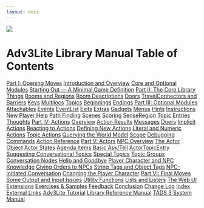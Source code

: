 ```yaml
---
layout: docs
---
```



<img src="topbar.jpg" data-border="0" />
  
  

# Adv3Lite Library Manual Table of Contents

  
  



<a href="begin.html" class="toc">Part I: Opening Moves</a>
<a href="docs-intro.html" class="toc">Introduction and Overview</a>
<a href="modules.html" class="toc">Core and Optional Modules</a>
<a href="mingame.html" class="toc">Starting Out — A Minimal Game
Definition</a>
<a href="core.html" class="toc">Part II: The Core Library</a>
<a href="thing.html" class="toc">Things</a>
<a href="room.html" class="toc">Rooms and Regions</a>
<a href="roomdesc.html" class="toc">Room Descriptions</a>
<a href="door.html" class="toc">Doors</a>
<a href="travel.html" class="toc">TravelConnectors and Barriers</a>
<a href="key.html" class="toc">Keys</a>
<a href="multiloc.html" class="toc">Multilocs</a>
<a href="topic.html" class="toc">Topics</a>
<a href="beginning.html" class="toc">Beginnings</a>
<a href="ending.html" class="toc">Endings</a>
<a href="optional.html" class="toc">Part III: Optional Modules</a>
<a href="attachable.html" class="toc">Attachables</a>
<a href="event.html" class="toc">Events</a>
<a href="eventlist.html" class="toc">EventList</a>
<a href="exit.html" class="toc">Exits</a>
<a href="extra.html" class="toc">Extras</a>
<a href="gadget.html" class="toc">Gadgets</a>
<a href="menu.html" class="toc">Menus</a>
<a href="hint.html" class="toc">Hints</a>
<a href="instruct.html" class="toc">Instructions</a>
<a href="newbie.html" class="toc">New Player Help</a>
<a href="pathfind.html" class="toc">Path Finding</a>
<a href="scene.html" class="toc">Scenes</a>
<a href="score.html" class="toc">Scoring</a>
<a href="senseregion.html" class="toc">SenseRegion</a>
<a href="topicentry.html" class="toc">Topic Entries</a>
<a href="thought.html" class="toc">Thoughts</a>
<a href="action.html" class="toc">Part IV: Actions</a>
<a href="actionoverview.html" class="toc">Overview</a>
<a href="actres.html" class="toc">Action Results</a>
<a href="message.html" class="toc">Messages</a>
<a href="doer.html" class="toc">Doers</a>
<a href="implicit.html" class="toc">Implicit Actions</a>
<a href="react.html" class="toc">Reacting to Actions</a>
<a href="define.html" class="toc">Defining New Actions</a>
<a href="literalact.html" class="toc">Literal and Numeric Actions</a>
<a href="topicact.html" class="toc">Topic Actions</a>
<a href="query.html" class="toc">Querying the World Model</a>
<a href="scope.html" class="toc">Scope</a>
<a href="debug.html" class="toc">Debugging Commands</a>
<a href="actionref.html" class="toc">Action Reference</a>
<a href="actor.html" class="toc">Part V: Actors</a>
<a href="actoroverview.html" class="toc">NPC Overview</a>
<a href="actorobj.html" class="toc">The Actor Object</a>
<a href="actorstate.html" class="toc">Actor States</a>
<a href="agenda.html" class="toc">Agenda Items</a>
<a href="asktell.html" class="toc">Basic Ask/Tell</a>
<a href="actortopicentry.html" class="toc">ActorTopicEntry</a>
<a href="suggest.html" class="toc">Suggesting Conversational Topics</a>
<a href="specialtopic.html" class="toc">Special Topics</a>
<a href="topicgroup.html" class="toc">Topic Groups</a>
<a href="convnode.html" class="toc">Conversation Nodes</a>
<a href="hello.html" class="toc">Hello and Goodbye</a>
<a href="knowledge.html" class="toc">Player Character and NPC
Knowledge</a>
<a href="orders.html" class="toc">Giving Orders to NPCs</a>
<a href="tags.html" class="toc">String Tags and Object Tags</a>
<a href="initiate.html" class="toc">NPC-Initiated Conversation</a>
<a href="changepc.html" class="toc">Changing the Player Character</a>
<a href="final.html" class="toc">Part VI: Final Moves</a>
<a href="output.html" class="toc">Some Output and Input Issues</a>
<a href="utility.html" class="toc">Utility Functions</a>
<a href="lister.html" class="toc">Lists and Listers</a>
<a href="webui.html" class="toc">The Web UI</a>
<a href="extensions.html" class="toc">Extensions</a>
<a href="../learning/exercises.html" class="toc">Exercises &amp;
Samples</a>
<a href="feedback.html" class="toc">Feedback</a>
<a href="conclusion.html" class="toc">Conclusion</a>
<a href="changelog.html" class="toc">Change Log</a>
<a href="manual_idx.html" class="toc">Index</a>
<a href="finish.html" class="toc">External Links</a>
<a href="../tutorial/index.html" class="toc">Adv3Lite Tutorial</a>
<a href="../libref/index.html" class="toc">Library Reference Manual</a>
<a href="../../adv3/doc/sysman/cover.html" class="toc">TADS 3 System Manual</a>




